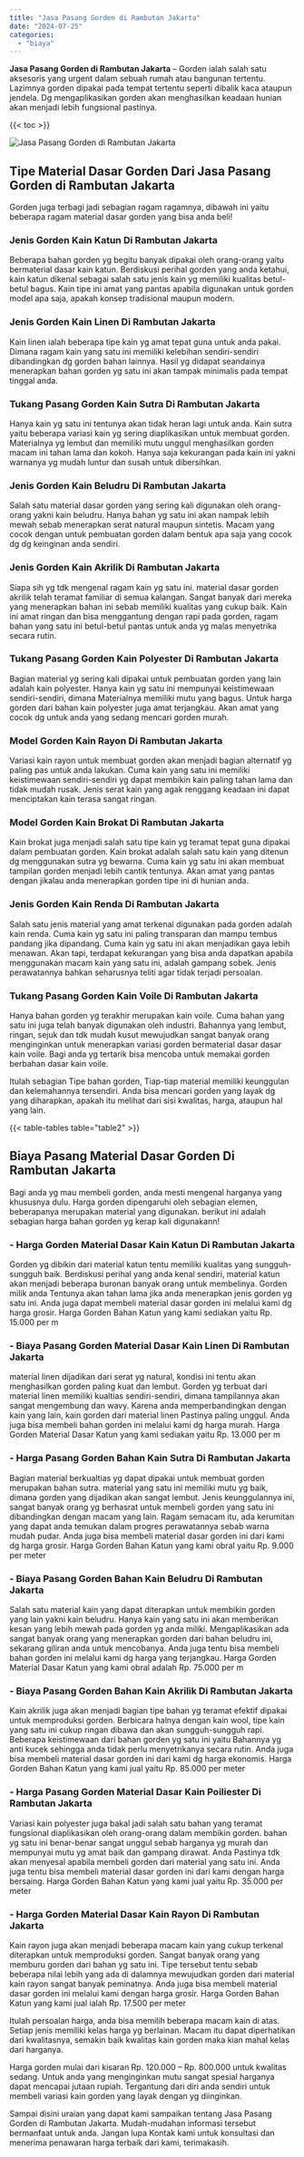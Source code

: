 ```yaml
---
title: "Jasa Pasang Gorden di Rambutan Jakarta"
date: "2024-07-25"
categories: 
  - "biaya"
---
```


**Jasa Pasang Gorden di Rambutan Jakarta** – Gorden ialah salah satu aksesoris yang urgent dalam sebuah rumah atau bangunan tertentu. Lazimnya gorden dipakai pada tempat tertentu seperti dibalik kaca ataupun jendela. Dg mengaplikasikan gorden akan menghasilkan keadaan hunian akan menjadi lebih fungsional pastinya.

{{< toc >}}

![Jasa Pasang Gorden di Rambutan Jakarta](/images/pasang-gorden-murah31.png)

## Tipe Material Dasar Gorden Dari Jasa Pasang Gorden di Rambutan Jakarta

Gorden juga terbagi jadi sebagian ragam ragamnya, dibawah ini yaitu beberapa ragam material dasar gorden yang bisa anda beli!

### Jenis Gorden Kain Katun Di Rambutan Jakarta

Beberapa bahan gorden yg begitu banyak dipakai oleh orang-orang yaitu bermaterial dasar kain katun. Berdiskusi perihal gorden yang anda ketahui, kain katun dikenal sebagai salah satu jenis kain yg memiliki kualitas betul-betul bagus. Kain tipe ini amat yang pantas apabila digunakan untuk gorden model apa saja, apakah konsep tradisional maupun modern.

### Jenis Gorden Kain Linen Di Rambutan Jakarta

Kain linen ialah beberapa tipe kain yg amat tepat guna untuk anda pakai. Dimana ragam kain yang satu ini memiliki kelebihan sendiri-sendiri dibandingkan dg gorden bahan lainnya. Hasil yg didapat seandainya menerapkan bahan gorden yg satu ini akan tampak minimalis pada tempat tinggal anda.

### Tukang Pasang Gorden Kain Sutra Di Rambutan Jakarta

Hanya kain yg satu ini tentunya akan tidak heran lagi untuk anda. Kain sutra yaitu beberapa variasi kain yg sering diaplikasikan untuk membuat gorden. Materialnya yg lembut dan memiliki mutu unggul menghasilkan gorden macam ini tahan lama dan kokoh. Hanya saja kekurangan pada kain ini yakni warnanya yg mudah luntur dan susah untuk dibersihkan.

### Jenis Gorden Kain Beludru Di Rambutan Jakarta

Salah satu material dasar gorden yang sering kali digunakan oleh orang-orang yakni kain beludru. Hanya bahan yg satu ini akan nampak lebih mewah sebab menerapkan serat natural maupun sintetis. Macam yang cocok dengan untuk pembuatan gorden dalam bentuk apa saja yang cocok dg dg keinginan anda sendiri.

### Jenis Gorden Kain Akrilik Di Rambutan Jakarta

Siapa sih yg tdk mengenal ragam kain yg satu ini. material dasar gorden akrilik telah teramat familiar di semua kalangan. Sangat banyak dari mereka yang menerapkan bahan ini sebab memiliki kualitas yang cukup baik. Kain ini amat ringan dan bisa menggantung dengan rapi pada gorden, ragam bahan yang satu ini betul-betul pantas untuk anda yg malas menyetrika secara rutin.

### Tukang Pasang Gorden Kain Polyester Di Rambutan Jakarta

Bagian material yg sering kali dipakai untuk pembuatan gorden yang lain adalah kain polyester. Hanya kain yg satu ini mempunyai keistimewaan sendiri-sendiri, dimana Materialnya memiliki mutu yang bagus. Untuk harga gorden dari bahan kain polyester juga amat terjangkau. Akan amat yang cocok dg untuk anda yang sedang mencari gorden murah.

### Model Gorden Kain Rayon Di Rambutan Jakarta

Variasi kain rayon untuk membuat gorden akan menjadi bagian alternatif yg paling pas untuk anda lakukan. Cuma kain yang satu ini memiliki keistimewaan sendiri-sendiri yg dapat membikin kain paling tahan lama dan tidak mudah rusak. Jenis serat kain yang agak renggang keadaan ini dapat menciptakan kain terasa sangat ringan.

### Model Gorden Kain Brokat Di Rambutan Jakarta

Kain brokat juga menjadi salah satu tipe kain yg teramat tepat guna dipakai dalam pembuatan gorden. Kain brokat adalah salah satu kain yang ditenun dg menggunakan sutra yg bewarna. Cuma kain yg satu ini akan membuat tampilan gorden menjadi lebih cantik tentunya. Akan amat yang pantas dengan jikalau anda menerapkan gorden tipe ini di hunian anda.

### Jenis Gorden Kain Renda Di Rambutan Jakarta

Salah satu jenis material yang amat terkenal digunakan pada gorden adalah kain renda. Cuma kain yg satu ini paling transparan dan mampu tembus pandang jika dipandang. Cuma kain yg satu ini akan menjadikan gaya lebih menawan. Akan tapi, terdapat kekurangan yang bisa anda dapatkan apabila menggunakan macam kain yang satu ini, adalah gampang sobek. Jenis perawatannya bahkan seharusnya teliti agar tidak terjadi persoalan.

### Tukang Pasang Gorden Kain Voile Di Rambutan Jakarta

Hanya bahan gorden yg terakhir merupakan kain voile. Cuma bahan yang satu ini juga telah banyak digunakan oleh industri. Bahannya yang lembut, ringan, sejuk dan tdk mudah kusut mewujudkan sangat banyak orang menginginkan untuk menerapkan variasi gorden bermaterial dasar dasar kain voile. Bagi anda yg tertarik bisa mencoba untuk memakai gorden berbahan dasar kain voile.

Itulah sebagian Tipe bahan gorden, Tiap-tiap material memiliki keunggulan dan kelemahannya tersendiri. Anda bisa mencari gorden yang layak dg yang diharapkan, apakah itu melihat dari sisi kwalitas, harga, ataupun hal yang lain.

{{< table-tables table="table2" >}}

## Biaya Pasang Material Dasar Gorden Di Rambutan Jakarta

Bagi anda yg mau membeli gorden, anda mesti mengenal harganya yang khususnya dulu. Harga gorden dipengaruhi oleh sebagian elemen, beberapanya merupakan material yang digunakan. berikut ini adalah sebagian harga bahan gorden yg kerap kali digunakann!

### \- Harga Gorden Material Dasar Kain Katun Di Rambutan Jakarta

Gorden yg dibikin dari material katun tentu memiliki kualitas yang sungguh-sungguh baik. Berdiskusi perihal yang anda kenal sendiri, material katun akan menjadi beberapa buronan banyak orang untuk membelinya. Gorden milik anda Tentunya akan tahan lama jika anda menerapkan jenis gorden yg satu ini. Anda juga dapat membeli material dasar gorden ini melalui kami dg harga grosir. Harga Gorden Bahan Katun yang kami sediakan yaitu Rp. 15.000 per m

### \- Biaya Pasang Gorden Material Dasar Kain Linen Di Rambutan Jakarta

material linen dijadikan dari serat yg natural, kondisi ini tentu akan menghasilkan gorden paling kuat dan lembut. Gorden yg terbuat dari material linen memiliki kualtias sendiri-sendiri, dimana tampilannya akan sangat mengembung dan wavy. Karena anda memperbandingkan dengan kain yang lain, kain gorden dari material linen Pastinya paling unggul. Anda juga bisa membeli bahan gorden ini melalui kami dg harga murah. Harga Gorden Material Dasar Katun yang kami sediakan yaitu Rp. 13.000 per m

### \- Harga Pasang Gorden Bahan Kain Sutra Di Rambutan Jakarta

Bagian material berkualtias yg dapat dipakai untuk membuat gorden merupakan bahan sutra. material yang satu ini memiliki mutu yg baik, dimana gorden yang dijadikan akan sangat lembut. Jenis keunggulannya ini, sangat banyak orang yg berhasrat untuk membeli gorden yang satu ini dibandingkan dengan macam yang lain. Ragam semacam itu, ada kerumitan yang dapat anda temukan dalam progres perawatannya sebab warna mudah pudar. Anda juga bisa membeli material dasar gorden ini dari kami dg harga grosir. Harga Gorden Bahan Katun yang kami obral yaitu Rp. 9.000 per meter

### \- Biaya Pasang Gorden Bahan Kain Beludru Di Rambutan Jakarta

Salah satu material kain yang dapat diterapkan untuk membikin gorden yang lain yakni kain beludru. Hanya kain yang satu ini akan memberikan kesan yang lebih mewah pada gorden yg anda miliki. Mengaplikasikan ada sangat banyak orang yang menerapkan gorden dari bahan beludru ini, sekarang giliran anda untuk mencobanya. Anda juga tentu bisa membeli bahan gorden ini melalui kami dg harga yang terjangkau. Harga Gorden Material Dasar Katun yang kami obral adalah Rp. 75.000 per m

### \- Biaya Pasang Gorden Bahan Kain Akrilik Di Rambutan Jakarta

Kain akrilik juga akan menjadi bagian tipe bahan yg teramat efektif dipakai untuk memproduksi gorden. Berbicara halnya dengan kain wool, tipe kain yang satu ini cukup ringan dibawa dan akan sungguh-sungguh rapi. Beberapa keistimewaan dari bahan gorden yg satu ini yaitu Bahannya yg anti kucek sehingga anda tidak perlu menyetrikanya secara rutin. Anda juga bisa membeli material dasar gorden ini dari kami dg harga ekonomis. Harga Gorden Bahan Katun yang kami jual yaitu Rp. 85.000 per meter

### \- Harga Pasang Gorden Material Dasar Kain Poiliester Di Rambutan Jakarta

Variasi kain polyester juga bakal jadi salah satu bahan yang teramat fungsional diaplikasikan oleh orang-orang dalam membikin gorden. bahan yg satu ini benar-benar sangat unggul sebab harganya yg murah dan mempunyai mutu yg amat baik dan gampang dirawat. Anda Pastinya tdk akan menyesal apabila membeli gorden dari material yang satu ini. Anda juga tentu bisa membeli material dasar gorden ini dari kami dengan harga bersaing. Harga Gorden Bahan Katun yang kami jual yaitu Rp. 35.000 per meter

### \- Harga Gorden Material Dasar Kain Rayon Di Rambutan Jakarta

Kain rayon juga akan menjadi beberapa macam kain yang cukup terkenal diterapkan untuk memproduksi gorden. Sangat banyak orang yang memburu gorden dari bahan yg satu ini. Tipe tersebut tentu sebab beberapa nilai lebih yang ada di dalamnya mewujudkan gorden dari material kain rayon sangat banyak peminatnya. Anda juga bisa membeli material dasar gorden ini melalui kami dengan harga grosir. Harga Gorden Bahan Katun yang kami jual ialah Rp. 17.500 per meter

Itulah persoalan harga, anda bisa memilih beberapa macam kain di atas. Setiap jenis memiliki kelas harga yg berlainan. Macam itu dapat diperhatikan dari kwalitasnya, semakin baik kwalitas kain gorden maka kian mahal kelas dari harganya.

Harga gorden mulai dari kisaran Rp. 120.000 – Rp. 800.000 untuk kwalitas sedang. Untuk anda yang menginginkan mutu sangat spesial harganya dapat mencapai jutaan rupiah. Tergantung dari diri anda sendiri untuk membeli variasi kain gorden yang layak dengan yg diinginkan.

Sampai disini uraian yang dapat kami sampaikan tentang Jasa Pasang Gorden di Rambutan Jakarta. Mudah-mudahan informasi tersebut bermanfaat untuk anda. Jangan lupa Kontak kami untuk konsultasi dan menerima penawaran harga terbaik dari kami, terimakasih.
